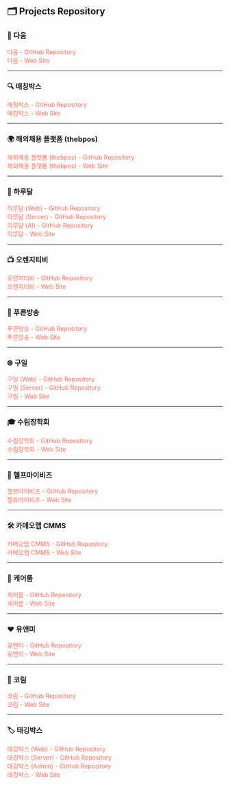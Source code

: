 <style>
  a {
    text-decoration: none;
    color: #FF6F61; /* 코랄색 */
  }

  a:hover {
    color: #FFB27A; /* 살구색 */
  }
</style>

## 🗂️ Projects Repository

### 📌 다움
<a href="https://github.com/Gryard-Company/Daum" target="_blank">다움 - GitHub Repository</a>   
<a href="#" target="_blank">다움 - Web Site</a>

---

### 🔍 매칭박스
<a href="https://github.com/Gryard-Company/Matching-Box" target="_blank">매칭박스 - GitHub Repository</a>   
<a href="http://175.118.126.104:40004/" target="_blank">매칭박스 - Web Site</a>   

---

### 🌍 해외채용 플랫폼 (thebpos)
<a href="https://github.com/Gryard-Company/2STO" target="_blank">해외채용 플랫폼 (thebpos) - GitHub Repository</a>   
<a href="http://thebpos.com/" target="_blank">해외채용 플랫폼 (thebpos) - Web Site</a>

---

### 🌙 하루달
<a href="https://github.com/Gryard-Company/Harudal-FrontEnd" target="_blank">하루달 (Web) - GitHub Repository</a>   
<a href="https://github.com/Gryard-Company/Harudal-BackEnd" target="_blank">하루달 (Server) - GitHub Repository</a>   
<a href="https://github.com/Gryard-Company/Harudal-AI" target="_blank">하루달 (AI) - GitHub Repository</a>   
<a href="#" target="_blank">하루달 - Web Site</a>

---

### 📺 오렌지티비
<a href="https://github.com/Gryard-Company/OrangeTB" target="_blank">오렌지티비 - GitHub Repository</a>   
<a href="https://orangetb.com/" target="_blank">오렌지티비 - Web Site</a>

---

### 📡 푸른방송
<a href="https://github.com/Gryard-Company/gcs" target="_blank">푸른방송 - GitHub Repository</a>   
<a href="https://gcs.co.kr/" target="_blank">푸른방송 - Web Site</a>

---

### 🌐 구일
<a href="https://github.com/Gryard-Company/gooil-react" target="_blank">구일 (Web) - GitHub Repository</a>   
<a href="https://github.com/Gryard-Company/gooil-api" target="_blank">구일 (Server) - GitHub Repository</a>   
<a href="http://175.118.126.104:30004/" target="_blank">구일 - Web Site</a>

---

### 🎓 수림장학회
<a href="https://github.com/Gryard-Company/sourim" target="_blank">수림장학회 - GitHub Repository</a>  
<a href="http://sourim.org/" target="_blank">수림장학회 - Web Site</a>

---

### 💼 헬프마이비즈
<a href="https://github.com/Gryard-Company/Help-Mybiz" target="_blank">헬프마이비즈 - GitHub Repository</a>   
<a href="http://helpmybiz.co.kr/" target="_blank">헬프마이비즈 - Web Site</a>

---

### 🛠️ 카메오랩 CMMS
<a href="https://github.com/Gryard-Company/Carmeolap-CMMS" target="_blank">카메오랩 CMMS - GitHub Repository</a>   
<a href="http://thinkamuse.cafe24.com/resv/" target="_blank">카메오랩 CMMS - Web Site</a>

---

### 🏥 케어룸
<a href="https://github.com/Gryard-Company/kareroom" target="_blank">케어룸 - GitHub Repository</a>   
<a href="http://inventories.kareroom.com/" target="_blank">케어룸 - Web Site</a>

---

### ❤️ 유앤미
<a href="https://github.com/Gryard-Company/younme" target="_blank">유앤미 - GitHub Repository</a>   
<a href="http://younme.co.kr" target="_blank">유앤미 - Web Site</a>

---

### 🌾 코림
<a href="https://github.com/Gryard-Company/koream" target="_blank">코림 - GitHub Repository</a>   
<a href="https://koream.co.th/" target="_blank">코림 - Web Site</a>

---

### 🏷️ 태깅박스
<a href="https://github.com/Gryard-Company/taggingboxElectron" target="_blank">태깅박스 (Web) - GitHub Repository</a>   
<a href="https://github.com/Gryard-Company/taggingboxAPI" target="_blank">태깅박스 (Server) - GitHub Repository</a>   
<a href="https://github.com/Gryard-Company/taggingboxAdmin" target="_blank">태깅박스 (Admin) - GitHub Repository</a>   
<a href="https://taggingbox.im" target="_blank">태깅박스 - Web Site</a>
